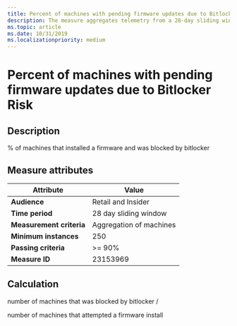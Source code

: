 ```yaml
---
title: Percent of machines with pending firmware updates due to Bitlocker Risk
description: The measure aggregates telemetry from a 28-day sliding window into a ratio of machines that were blocked by bitlocker over the machines that attempted a firmware install
ms.topic: article
ms.date: 10/31/2019
ms.localizationpriority: medium
---
```

 
# Percent of machines with pending firmware updates due to Bitlocker Risk

## Description

% of machines that installed a firmware and was blocked by bitlocker 

## Measure attributes

|Attribute|Value|
|----|----|
|**Audience**|Retail and Insider|
|**Time period**|28 day sliding window|
|**Measurement criteria**|Aggregation of machines|
|**Minimum instances**|250|
|**Passing criteria**|>= 90%|
|**Measure ID**|23153969|

## Calculation

number of machines that was blocked by bitlocker /

number of machines that attempted a firmware install

